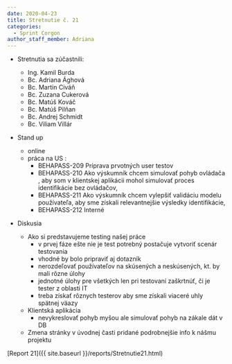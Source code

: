 ```yaml
---
date: 2020-04-23
title: Stretnutie č. 21
categories:
  - Sprint Corgon
author_staff_member: Adriana
---
```

- Stretnutia sa zúčastnili:
    - Ing. Kamil Burda
    - Bc. Adriana Ághová
    - Bc. Martin Civáň
    - Bc. Zuzana Cukerová
    - Bc. Matúš Kováč
    - Bc. Matúš Pilňan
    - Bc. Andrej Schmidt
    - Bc. Viliam Villár
- Stand up
    - online
    - práca na US : 
        - BEHAPASS-209 Príprava prvotných user testov
        - BEHAPASS-210 Ako výskumník chcem simulovať pohyb ovládača , aby som v klientskej aplikácii mohol simulovať proces identifikácie bez ovládačov,
        - BEHAPASS-211 Ako výskumník chcem vylepšiť validáciu modelu používateľa, aby sme získali relevantnejšie výsledky identifikácie,
        - BEHAPASS-212 Interné
     
- Diskusia 
    - Ako si predstavujeme testing našej práce
        - v prvej fáze ešte nie je test potrebný postačuje vytvoriť scenár testovania
        - vhodné by bolo pripraviť aj dotazník
        - nerozdeľovať používateľov na skúsených a neskúsených, kt. by mali rôzne úlohy
        - jednotné úlohy pre všetkých len pri testovaní zaškrtnúť, či je tester z oblasti IT
        - treba získať rôznych testerov aby sme získali viaceré uhly spätnej väazy
    - Klientská aplikácia
        - nevykreslovať pohyb myšou ale simulovať pohyb na zákale dát v DB
    - Zmena stránky v úvodnej časti pridané podrobnejšie info k nášmu projektu 
    
[Report 21]({{ site.baseurl }}/reports/Stretnutie21.html)